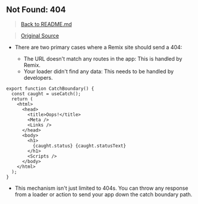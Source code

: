 ## Not Found: 404

> [Back to README.md](../README.md)

> [Original Source](https://remix.run/docs/en/v1/guides/not-found)

- There are two primary cases where a Remix site should send a 404:

  - The URL doesn't match any routes in the app: This is handled by Remix.
  - Your loader didn't find any data: This needs to be handled by developers.

```tsx
export function CatchBoundary() {
  const caught = useCatch();
  return (
    <html>
      <head>
        <title>Oops!</title>
        <Meta />
        <Links />
      </head>
      <body>
        <h1>
          {caught.status} {caught.statusText}
        </h1>
        <Scripts />
      </body>
    </html>
  );
}
```

- This mechanism isn't just limited to 404s. You can throw any response from a loader or action to send your app down the catch boundary path.

